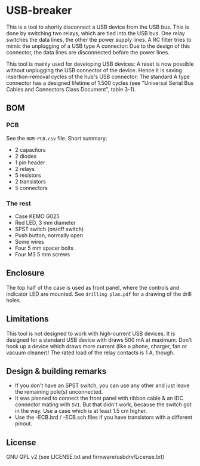 # USB-breaker
This is a tool to shortly disconnect a USB device from the USB bus. This is done by switching two relays, which are tied into the USB bus. One relay switches the data lines, the other the power supply lines. A RC filter tries to mimic the unplugging of a USB type A connector: Due to the design of this connector, the data lines are disconnected before the power lines.

This tool is mainly used for developing USB devices: A reset is now possible without unplugging the USB connector of the device. Hence it is saving insertion-removal cycles of the hub's USB connector: The standard A type connector has a designed lifetime of 1.500 cycles (see "Universal Serial Bus Cables and Connectors Class Document", table 3-1).

## BOM

### PCB
See the ```BOM-PCB.csv``` file. Short summary:

* 2 capacitors
* 2 diodes
* 1 pin header
* 2 relays
* 5 resistors
* 2 transistors
* 5 connectors

### The rest
* Case KEMO G025
* Red LED, 3 mm diameter
* SPST switch (on/off switch)
* Push button, normally open
* Some wires
* Four 5 mm spacer bolts
* Four M3 5 mm screws

## Enclosure
The top half of the case is used as front panel, where the controls and indicator LED are mounted. See ```drilling plan.pdf``` for a drawing of the drill holes. 

## Limitations
This tool is not designed to work with high-current USB devices. It is designed for a standard USB device with draws 500 mA at maximum. Don't hook up a device which draws more current (like a phone, charger, fan or vacuum cleaner)! The rated load of the relay contacts is 1 A, though.

## Design & building remarks
* If you don't have an SPST switch, you can use any other and just leave the remaining pole(s) unconnected.
* It was planned to connect the front panel with ribbon cable & an IDC connector mating with ```SV1```. But that didn't work, because the switch got in the way. Use a case which is at least 1.5 cm higher.
* Use the -ECB.brd / -ECB.sch files if you have transistors with a different pinout.

## License
GNU GPL v2 (see LICENSE.txt and firmware/usbdrv/License.txt)